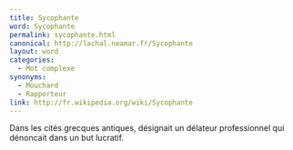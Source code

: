 ```yaml
---
title: Sycophante
word: Sycophante
permalink: sycophante.html
canonical: http://lachal.neamar.fr/Sycophante
layout: word
categories:
  - Mot complexe
synonyms:
  - Mouchard
  - Rapporteur
link: http://fr.wikipedia.org/wiki/Sycophante
---
```


Dans les cités grecques antiques, désignait un délateur professionnel qui dénoncait dans un but lucratif.

